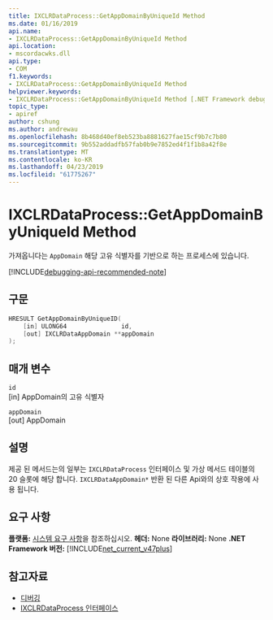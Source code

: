 ```yaml
---
title: IXCLRDataProcess::GetAppDomainByUniqueId Method
ms.date: 01/16/2019
api.name:
- IXCLRDataProcess::GetAppDomainByUniqueId Method
api.location:
- mscordacwks.dll
api.type:
- COM
f1.keywords:
- IXCLRDataProcess::GetAppDomainByUniqueId Method
helpviewer.keywords:
- IXCLRDataProcess::GetAppDomainByUniqueId Method [.NET Framework debugging]
topic_type:
- apiref
author: cshung
ms.author: andrewau
ms.openlocfilehash: 8b468d40ef8eb523ba8881627fae15cf9b7c7b80
ms.sourcegitcommit: 9b552addadfb57fab0b9e7852ed4f1f1b8a42f8e
ms.translationtype: MT
ms.contentlocale: ko-KR
ms.lasthandoff: 04/23/2019
ms.locfileid: "61775267"
---
```

# <a name="ixclrdataprocessgetappdomainbyuniqueid-method"></a>IXCLRDataProcess::GetAppDomainByUniqueId Method

가져옵니다는 `AppDomain` 해당 고유 식별자를 기반으로 하는 프로세스에 있습니다.

[!INCLUDE[debugging-api-recommended-note](../../../../includes/debugging-api-recommended-note.md)]

## <a name="syntax"></a>구문

```cpp
HRESULT GetAppDomainByUniqueID(
    [in] ULONG64               id,
    [out] IXCLRDataAppDomain **appDomain
);
```

## <a name="parameters"></a>매개 변수

`id`\
[in] AppDomain의 고유 식별자

`appDomain`\
[out] AppDomain

## <a name="remarks"></a>설명

제공 된 메서드는의 일부는 `IXCLRDataProcess` 인터페이스 및 가상 메서드 테이블의 20 슬롯에 해당 합니다. `IXCLRDataAppDomain*` 반환 된 다른 Api와의 상호 작용에 사용 됩니다.

## <a name="requirements"></a>요구 사항

**플랫폼:** [시스템 요구 사항](../../../../docs/framework/get-started/system-requirements.md)을 참조하십시오.
**헤더:** None **라이브러리:** None **.NET Framework 버전:** [!INCLUDE[net_current_v47plus](../../../../includes/net-current-v47plus.md)]

## <a name="see-also"></a>참고자료

- [디버깅](index.md)
- [IXCLRDataProcess 인터페이스](ixclrdataprocess-interface.md)
